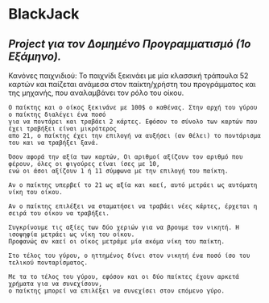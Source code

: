 # **BlackJack**
## *Project για τον Δομημένο Προγραμματισμό (1ο Εξάμηνο).*

Κανόνες παιχνιδιού:
    Το παιχνίδι ξεκινάει με μία κλασσική τράπουλα 52 καρτών και παίζεται ανάμεσα
    στον παίκτη/χρήστη του προγράμματος και της μηχανής, που αναλαμβάνει τον ρόλο του οίκου.

    Ο παίκτης και ο οίκος ξεκινάνε με 100$ ο καθένας. Στην αρχή του γύρου ο παίκτης διαλέγει ένα ποσό
    για να ποντάρει και τραβάει 2 κάρτες. Εφόσον το σύνολο των καρτών που έχει τραβήξει είναι μικρότερος
    απο 21, ο παίκτης έχει την επιλογή να αυξήσει (αν θέλει) το ποντάρισμα του και να τραβήξει ξανά.

    Όσον αφορά την αξία των καρτών, Οι αριθμοί αξίζουν τον αριθμό που φέρουν, όλες οι φιγούρες είναι ίσες με 10,
    ενώ οι άσοι αξίζουν 1 ή 11 σύμφωνα με την επιλογή του παίκτη.

    Αν ο παίκτης υπερβεί το 21 ως αξία και καεί, αυτό μετράει ως αυτόματη νίκη του οίκου.

    Αν ο παίκτης επιλέξει να σταματήσει να τραβάει νέες κάρτες, έρχεται η σειρά του οίκου να τραβήξει.

    Συγκρίνουμε τις αξίες των δύο χεριών για να βρουμε τον νικητή. Η ισοψηφία μετράει ως νίκη του οίκου.
    Προφανώς αν καεί οι οίκος μετράμε μία ακόμα νίκη του παίκτη.

    Στο τέλος του γύρου, ο ηττημένος δίνει στον νικητή ένα ποσό ίσο του τελικού πονταρίσματος.

    Με τα το τέλος του γύρου, εφόσον και οι δύο παίκτες έχουν αρκετά χρήματα για να συνεχίσουν,
    ο παίκτης μπορεί να επιλέξει να συνεχίσει στον επόμενο γύρο.